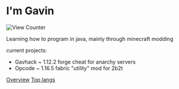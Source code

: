 # I'm Gavin
<img src="https://komarev.com/ghpvc/?username=gav06&style=flat-square" alt="View Counter"/>

Learning how to program in java, mainly through minecraft modding

current projects:

- Gavhack ~ 1.12.2 forge cheat for anarchy servers
- Opcode ~ 1.16.5 fabric "utility" mod for 2b2t

[Overview](https://raw.githubusercontent.com/Gav06/github-stats/master/generated/overview.svg) [Top langs](https://raw.githubusercontent.com/Gav06/github-stats/master/generated/languages.svg)

